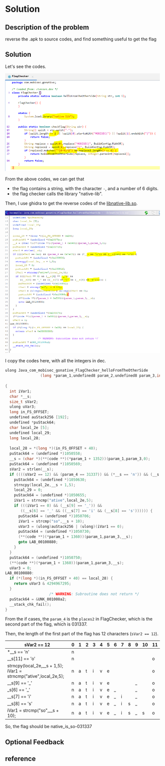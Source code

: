 # Solution


## Description of the problem

reverse the .apk to source codes, and find something useful to get the flag

## Solution

Let's see the codes.

<img src="screenshots/_reversing/goingnative/r1.PNG" alt="flag" style="zoom:100%;" />



From the above codes, we can get that

- the flag contains a string, with the character `-`, and a number of 6 digits.
- the flag checker calls the library "native-lib".

Then, I use ghidra to get the reverse codes of the [libnative-lib.so](_reversing/goingnative/project1/app/src/main/lib/x86_64/libnative-lib.so). 



<img src="screenshots/_reversing/goingnative/r2.PNG" alt="flag" style="zoom:100%;" />



I copy the codes here, with all the integers in dec.

```c
ulong Java_com_mobisec_gonative_FlagChecker_helloFromTheOtherSide
                (long *param_1,undefined8 param_2,undefined8 param_3,int param_4)

{
  int iVar1;
  char *__s;
  size_t sVar2;
  ulong uVar3;
  long in_FS_OFFSET;
  undefined auStack256 [192];
  undefined *puStack64;
  char local_2e [5];
  undefined local_29;
  long local_28;
  
  local_28 = *(long *)(in_FS_OFFSET + 40);
  puStack64 = (undefined *)1050558;
  __s = (char *)(**(code **)(*param_1 + 1352))(param_1,param_3,0);
  puStack64 = (undefined *)1050569;
  sVar2 = strlen(__s);
  if ((((sVar2 == 12) && (param_4 == 31337)) && (*__s == 'n')) && (__s[11] == 'o')) {
    puStack64 = (undefined *)1050630;
    strncpy(local_2e,__s + 1,5);
    local_29 = 0;
    puStack64 = (undefined *)1050655;
    iVar1 = strncmp("ative",local_2e,5);
    if (((iVar1 == 0) && (__s[9] == '_')) &&
       ((__s[6] == '_' && ((__s[7] == 'i' && (__s[8] == 's')))))) {
      puStack64 = (undefined *)1050706;
      iVar1 = strcmp("so",__s + 10);
      uVar3 = (ulong)auStack256 | (ulong)(iVar1 == 0);
      puStack64 = (undefined *)1050730;
      (**(code **)(*param_1 + 1360))(param_1,param_3,__s);
      goto LAB_00100880;
    }
  }
  puStack64 = (undefined *)1050750;
  (**(code **)(*param_1 + 1360))(param_1,param_3,__s);
  uVar3 = 0;
LAB_00100880:
  if (*(long *)(in_FS_OFFSET + 40) == local_28) {
    return uVar3 & 4294967295;
  }
                    /* WARNING: Subroutine does not return */
  puStack64 = &UNK_001008a2;
  __stack_chk_fail();
}

```



From the if cases, the `param_4` is the `places2` in FlagChecker, which is the second part of the flag, which is 031337.

Then, the length of the first part of the flag has 12 characters (`sVar2 == 12`). 

| sVar2 == 12                                                  | 0    | 1    | 2    | 3    | 4    | 5    | 6    | 7    | 8    | 9    | 10   | 11   |
| ------------------------------------------------------------ | ---- | ---- | ---- | ---- | ---- | ---- | ---- | ---- | ---- | ---- | ---- | ---- |
| *\_\_s == 'n'                                                | n    |      |      |      |      |      |      |      |      |      |      |      |
| \_\_s[11] == 'o'                                             | n    |      |      |      |      |      |      |      |      |      |      | o    |
| strncpy(local\_2e,\_\_s + 1,5);<br />iVar1 = strncmp("ative",local\_2e,5); | n    | a    | t    | i    | v    | e    |      |      |      |      |      | o    |
| \_\_s[9] == '\_'                                             | n    | a    | t    | i    | v    | e    |      |      |      | \_   |      | o    |
| \_s[6] == '\_'                                               | n    | a    | t    | i    | v    | e    | \_   |      |      | \_   |      | o    |
| \_\_s[7] == 'i'                                              | n    | a    | t    | i    | v    | e    | \_   | i    |      | \_   |      | o    |
| \_\_s[8] == 's'                                              | n    | a    | t    | i    | v    | e    | \_   | i    | s    | \_   |      | o    |
| iVar1 = strcmp("so",\_\_s + 10);                             | n    | a    | t    | i    | v    | e    | \_   | i    | s    | \_   | s    | o    |

So, the flag should be native\_is\_so-031337




## Optional Feedback





## reference

